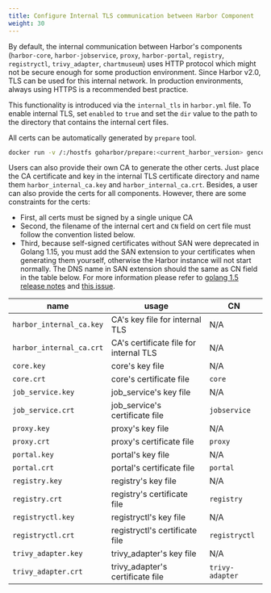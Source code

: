 ```yaml
---
title: Configure Internal TLS communication between Harbor Component
weight: 30
---
```


 By default, the internal communication between Harbor's components (`harbor-core`, `harbor-jobservice`, `proxy`, `harbor-portal`, `registry`, `registryctl`, `trivy_adapter`, `chartmuseum`) uses HTTP protocol which might not be secure enough for some production environment. Since Harbor v2.0, TLS can be used for this internal network. In production environments, always using HTTPS is a recommended best practice.

This functionality is introduced via the `internal_tls` in `harbor.yml` file. To enable internal TLS, set `enabled` to `true` and set the `dir` value to the path to the directory that contains the internal cert files.

All certs can be automatically generated by `prepare` tool.
```bash
docker run -v /:/hostfs goharbor/prepare:<current_harbor_version> gencert -p /path/to/internal/tls/cert
```

Users can also provide their own CA to generate the other certs. Just place the CA certificate and key in the internal TLS certificate directory and name them `harbor_internal_ca.key` and `harbor_internal_ca.crt`.
Besides, a user can also provide the certs for all components. However, there are some constraints for the certs:

* First, all certs must be signed by a single unique CA
* Second, the filename of the internal cert and `CN` field on cert file must follow the convention listed below.
* Third, because self-signed certificates without SAN were deprecated in Golang 1.15, you must add the SAN extension to your certificates when generating them yourself, otherwise the Harbor instance will not start normally. The DNS name in SAN extension should the same as CN field in the table below. For more information please refer to [golang 1.5 release notes](https://golang.org/doc/go1.15#commonname) and [this issue](https://github.com/golang/go/issues/24151).

| name                   | usage                                   | CN             |
|------------------------|-----------------------------------------|----------------|
| `harbor_internal_ca.key` | CA's key file for internal TLS           | N/A            |
| `harbor_internal_ca.crt` | CA's certificate file for internal TLS   | N/A            |
| `core.key`             | core's key file                         | N/A            |
| `core.crt`             | core's certificate file                  | `core`         |
| `job_service.key`      | job_service's key file                   | N/A            |
| `job_service.crt`      | job_service's certificate file            | `jobservice`   |
| `proxy.key`            | proxy's key file                        | N/A            |
| `proxy.crt`            | proxy's certificate file                 | `proxy`        |
| `portal.key`           | portal's key file                       | N/A            |
| `portal.crt`           | portal's certificate file                | `portal`       |
| `registry.key`         | registry's key file                     | N/A            |
| `registry.crt`         | registry's certificate file              | `registry`     |
| `registryctl.key`      | registryctl's key file                   | N/A            |
| `registryctl.crt`      | registryctl's certificate file            | `registryctl`  |
| `trivy_adapter.key`    | trivy_adapter's key file                 | N/A            |
| `trivy_adapter.crt`    | trivy_adapter's certificate file          | `trivy-adapter` |

